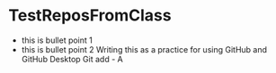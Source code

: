 # TestReposFromClass
* this is bullet point 1 
* this is bullet point 2 
Writing this as a practice for using GitHub and GitHub Desktop
Git add  - A

